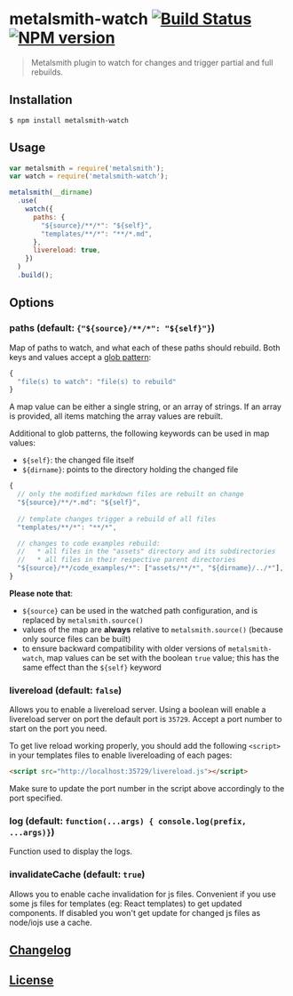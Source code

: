 # metalsmith-watch [![Build Status](https://travis-ci.org/FWeinb/metalsmith-watch.svg?branch=master)](https://travis-ci.org/FWeinb/metalsmith-watch) [![NPM version](http://img.shields.io/npm/v/metalsmith-watch.svg?style=flat)](https://www.npmjs.org/package/metalsmith-watch)

> Metalsmith plugin to watch for changes and trigger partial and full rebuilds.

## Installation

```console
$ npm install metalsmith-watch
```

## Usage

```js
var metalsmith = require('metalsmith');
var watch = require('metalsmith-watch');

metalsmith(__dirname)
  .use(
    watch({
      paths: {
        "${source}/**/*": "${self}",
        "templates/**/*": "**/*.md",
      },
      livereload: true,
    })
  )
  .build();
```

## Options

### paths (default: `{"${source}/**/*": "${self}"}`)

Map of paths to watch, and what each of these paths should rebuild. Both keys and values accept a [glob pattern](https://github.com/isaacs/node-glob):

```js
{
  "file(s) to watch": "file(s) to rebuild"
}
```

A map value can be either a single string, or an array of strings. If an array is provided, all items matching the array values are rebuilt.

Additional to glob patterns, the following keywords can be used in map values:
* `${self}`: the changed file itself
* `${dirname}`: points to the directory holding the changed file

```js
{
  // only the modified markdown files are rebuilt on change
  "${source}/**/*.md": "${self}",
  
  // template changes trigger a rebuild of all files 
  "templates/**/*": "**/*", 

  // changes to code examples rebuild:
  //   * all files in the "assets" directory and its subdirectories
  //   * all files in their respective parent directories
  "${source}/**/code_examples/*": ["assets/**/*", "${dirname}/../*"], 
}
```

**Please note that**:
- `${source}` can be used in the watched path configuration, and is replaced by `metalsmith.source()` 
- values of the map are **always** relative to `metalsmith.source()` (because only source files can be built)
- to ensure backward compatibility with older versions of `metalsmith-watch`, map values can be set with the boolean `true` value; this has the same effect than the `${self}` keyword


### livereload (default: `false`)

Allows you to enable a livereload server.
Using a boolean will enable a livereload server on port the default port is `35729`.
Accept a port number to start on the port you need.

To get live reload working properly, you should add the following `<script>` in your templates files to enable livereloading of each pages:

```html
<script src="http://localhost:35729/livereload.js"></script>
```

Make sure to update the port number in the script above accordingly to the port specified.

### log (default: `function(...args) { console.log(prefix, ...args)}`)

Function used to display the logs.

### invalidateCache (default: `true`)

Allows you to enable cache invalidation for js files.
Convenient if you use some js files for templates
(eg: React templates) to get updated components.
If disabled you won't get update for changed js files as node/iojs use a cache.

## [Changelog](CHANGELOG.md)

## [License](LICENSE.md)
